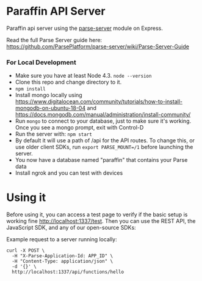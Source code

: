 # Paraffin API Server

Paraffin api server using the [parse-server](https://github.com/ParsePlatform/parse-server) module on Express.

Read the full Parse Server guide here: https://github.com/ParsePlatform/parse-server/wiki/Parse-Server-Guide

### For Local Development

* Make sure you have at least Node 4.3. `node --version`
* Clone this repo and change directory to it.
* `npm install`
* Install mongo locally using https://www.digitalocean.com/community/tutorials/how-to-install-mongodb-on-ubuntu-18-04 and https://docs.mongodb.com/manual/administration/install-community/
* Run `mongo` to connect to your database, just to make sure it's working. Once you see a mongo prompt, exit with Control-D
* Run the server with: `npm start`
* By default it will use a path of /api for the API routes.  To change this, or use older client SDKs, run `export PARSE_MOUNT=/1` before launching the server.
* You now have a database named "paraffin" that contains your Parse data
* Install ngrok and you can test with devices

# Using it

Before using it, you can access a test page to verify if the basic setup is working fine [http://localhost:1337/test](http://localhost:1337/test).
Then you can use the REST API, the JavaScript SDK, and any of our open-source SDKs:

Example request to a server running locally:

```
curl -X POST \
  -H "X-Parse-Application-Id: APP_ID" \
  -H "Content-Type: application/json" \
  -d '{}' \
  http://localhost:1337/api/functions/hello
```